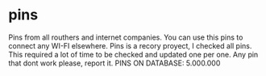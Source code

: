 # pins
Pins from all routhers and internet companies. You can use this pins to connect any WI-FI elsewhere. Pins is a recory proyect, I checked all pins. This required a lot of time to be checked and updated one per one. Any pin that dont work please, report it. PINS ON DATABASE: 5.000.000
